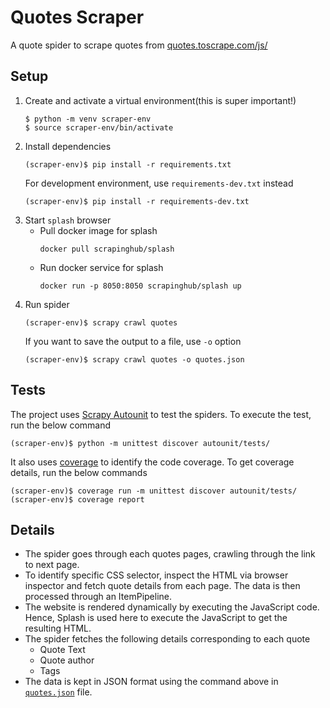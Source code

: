 # Quotes Scraper
A quote spider to scrape quotes from [quotes.toscrape.com/js/](https://quotes.toscrape.com/js/)

## Setup
1. Create and activate a virtual environment(this is super important!)
    ```
    $ python -m venv scraper-env
    $ source scraper-env/bin/activate
    ```
2. Install dependencies
    ```
    (scraper-env)$ pip install -r requirements.txt
    ```
    For development environment, use `requirements-dev.txt` instead
    ```
    (scraper-env)$ pip install -r requirements-dev.txt
    ```
3. Start `splash` browser
    - Pull docker image for splash
        ```
        docker pull scrapinghub/splash
        ```
    - Run docker service for splash
        ```
        docker run -p 8050:8050 scrapinghub/splash up
        ```
3. Run spider
    ```
    (scraper-env)$ scrapy crawl quotes
    ```
    If you want to save the output to a file, use `-o` option
    ```
    (scraper-env)$ scrapy crawl quotes -o quotes.json
    ```

## Tests

The project uses [Scrapy Autounit](https://github.com/scrapinghub/scrapy-autounit/) to test the spiders. To execute the test, run the below command
```
(scraper-env)$ python -m unittest discover autounit/tests/
```
It also uses [coverage](https://github.com/nedbat/coveragepy) to identify the code coverage. To get coverage details, run the below commands
```
(scraper-env)$ coverage run -m unittest discover autounit/tests/
(scraper-env)$ coverage report
```

## Details

- The spider goes through each quotes pages, crawling through the link to next page.
- To identify specific CSS selector, inspect the HTML via browser inspector and fetch quote details from each page. The data is then processed through an ItemPipeline.
- The website is rendered dynamically by executing the JavaScript code. Hence, Splash is used here to execute the JavaScript to get the resulting HTML.
- The spider fetches the following details corresponding to each quote
    - Quote Text
    - Quote author
    - Tags
- The data is kept in JSON format using the command above in [`quotes.json`](https://github.com/gutsytechster/quotes-scraper/blob/main/quotes.json) file.
